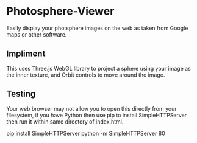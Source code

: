 # Photosphere-Viewer
Easily display your photsphere images on the web as taken from Google maps or other software.

## Impliment
This uses Three.js WebGL library to project a sphere using your image as the inner texture, and Orbit controls to move around the image.

## Testing
Your web browser may not allow you to open this directly from your filesystem, if you have Python then use pip to install SimpleHTTPServer then run it within same directory of index.html.

pip install SimpleHTTPServer
python -m SimpleHTTPServer 80

